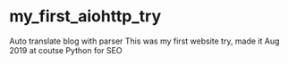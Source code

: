 # my_first_aiohttp_try
Auto translate blog with parser
This was my first website try, made it Aug 2019 at coutse Python for SEO
